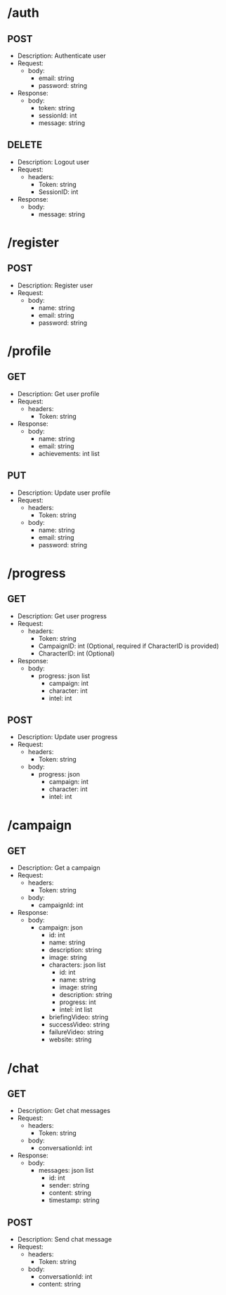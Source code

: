 # /auth
## POST
- Description: Authenticate user
- Request:
    - body:
        - email: string
        - password: string
- Response:
    - body:
        - token: string
        - sessionId: int
        - message: string

## DELETE
- Description: Logout user
- Request:
    - headers:
        - Token: string
        - SessionID: int
- Response:
    - body:
        - message: string

# /register
## POST
- Description: Register user
- Request:
    - body:
        - name: string
        - email: string
        - password: string

# /profile
## GET
- Description: Get user profile
- Request:
    - headers:
        - Token: string
- Response:
    - body:
        - name: string
        - email: string
        - achievements: int list

## PUT
- Description: Update user profile
- Request:
    - headers:
        - Token: string
    - body:
        - name: string
        - email: string
        - password: string

# /progress
## GET
- Description: Get user progress
- Request:
    - headers:
        - Token: string
        - CampaignID: int (Optional, required if CharacterID is provided)
        - CharacterID: int (Optional)
- Response:
    - body:
        - progress: json list
            - campaign: int
            - character: int
            - intel: int

## POST
- Description: Update user progress
- Request:
    - headers:
        - Token: string
    - body:
        - progress: json
            - campaign: int
            - character: int
            - intel: int

# /campaign
## GET
- Description: Get a campaign
- Request:
    - headers:
        - Token: string
    - body:
        - campaignId: int
- Response:
    - body:
        - campaign: json
            - id: int
            - name: string
            - description: string
            - image: string
            - characters: json list
                - id: int
                - name: string
                - image: string
                - description: string
                - progress: int
                - intel: int list
            - briefingVideo: string
            - successVideo: string
            - failureVideo: string
            - website: string

# /chat
## GET
- Description: Get chat messages
- Request:
    - headers:
        - Token: string
    - body:
        - conversationId: int
- Response:
    - body:
        - messages: json list
            - id: int
            - sender: string
            - content: string
            - timestamp: string

## POST
- Description: Send chat message
- Request:
    - headers:
        - Token: string
    - body:
        - conversationId: int
        - content: string